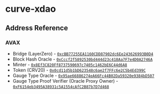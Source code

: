 # curve-xdao

## Address Reference

### AVAX

- Bridge (LayerZero) - [`0xcBB77255EA1160CDD87902dc6Ee243626993B0D4`](https://snowtrace.io/address/0xcBB77255EA1160CDD87902dc6Ee243626993B0D4#code)
- Block Hash Oracle - [`0xCccf2f5892530bd444d23c418Aa7F7e4D0A2746A`](https://snowtrace.io/address/0xCccf2f5892530bd444d23c418Aa7F7e4D0A2746A#code)
- Minter - [`0x8Ef3C820Ff8737590697c7405c1462bE6C44d6A8`](https://snowtrace.io/address/0x8Ef3C820Ff8737590697c7405c1462bE6C44d6A8#code)
- Token (CRV20) - [`0x0cd11d5b1bD623548c6ae2f7FFc6e2C5b4Ed399C`](https://snowtrace.io/address/0x0cd11d5b1bD623548c6ae2f7FFc6e2C5b4Ed399C#code)
- Gauge Type Oracle - [`0x95ae66886274eA66Fc44B02Da59320e9384bD507`](https://snowtrace.io/address/0x95ae66886274eA66Fc44B02Da59320e9384bD507#code)
- Gauge Type Proof Verifier (Oracle Proxy Owner) - [`0xF6154eb3495A38931c5A1554cAfC2B87b7D7d468`](https://snowtrace.io/address/0xF6154eb3495A38931c5A1554cAfC2B87b7D7d468#code)
